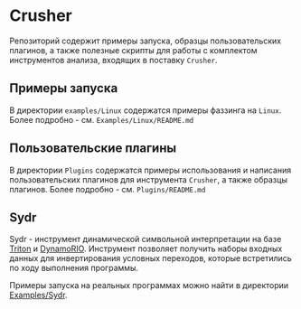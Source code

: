# Crusher

Репозиторий содержит примеры запуска, образцы пользовательских плагинов, а также полезные скрипты для работы с комплектом инструментов анализа, входящих в поставку `Crusher`.

## Примеры запуска

В директории `examples/Linux` содержатся примеры фаззинга на `Linux`.
Более подробно - см. `Examples/Linux/README.md`

## Пользовательские плагины
В директории `Plugins` содержатся примеры использования и написания пользовательских плагинов для инструмента `Crusher`, а также образцы плагинов.
Более подробно - см. `Plugins/README.md`

## Sydr

Sydr - инструмент динамической символьной интерпретации на базе
[Triton](https://github.com/JonathanSalwan/Triton) и
[DynamoRIO](https://github.com/DynamoRIO/dynamorio). Инструмент позволяет
получить наборы входных данных для инвертирования условных переходов, которые
встретились по ходу выполнения программы.

Примеры запуска на реальных программах можно найти в директории
[Examples/Sydr](Examples/Sydr).
